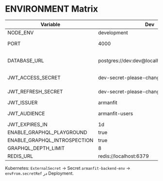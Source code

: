 # ENVIRONMENT Matrix

| Variable | Dev | Stage | Prod | Notes |
|---------|-----|-------|------|------|
| NODE_ENV | development | staging | production |  |
| PORT | 4000 | 4000 | 4000 | Backend port |
| DATABASE_URL | postgres://dev:dev@localhost:5432/armanfit | **Secret** | **Secret** | Use External Secrets |
| JWT_ACCESS_SECRET | dev-secret-please-change | **Secret** | **Secret** | rotate regularly |
| JWT_REFRESH_SECRET | dev-secret-please-change | **Secret** | **Secret** | rotate regularly |
| JWT_ISSUER | armanfit | armanfit | armanfit |  |
| JWT_AUDIENCE | armanfit-users | armanfit-users | armanfit-users |  |
| JWT_EXPIRES_IN | 1d | 1d | 1d |  |
| ENABLE_GRAPHQL_PLAYGROUND | true | false | false |  |
| ENABLE_GRAPHQL_INTROSPECTION | true | false | false |  |
| GRAPHQL_DEPTH_LIMIT | 8 | 8 | 8 |  |
| REDIS_URL | redis://localhost:6379 | **Secret** | **Secret** |  |

Kubernetes: `ExternalSecret` → Secret `armanfit-backend-env` → `envFrom.secretRef` در Deployment.
